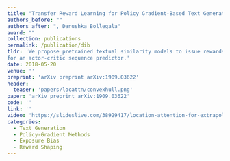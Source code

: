 ```yaml
---
title: "Transfer Reward Learning for Policy Gradient-Based Text Generation"
authors_before: ""
authors_after: ", Danushka Bollegala"
award: ""
collection: publications
permalink: /publication/dib
tldr: 'We propose pretrained textual similarity models to issue rewards based on the semantic similarity of generated and ground truth sequences
for an actor-critic sequence predictor.'
date: 2018-05-20
venue: ''
preprint: 'arXiv preprint arXiv:1909.03622'
header: 
  teaser: 'papers/locattn/convexhull.png'
paper: 'arXiv preprint arXiv:1909.03622'
code: '' 
link: ''
video: 'https://slideslive.com/38929417/location-attention-for-extrapolation-to-longer-sequences'
categories:
  - Text Generation
  - Policy-Gradient Methods
  - Exposure Bias
  - Reward Shaping
---
```

